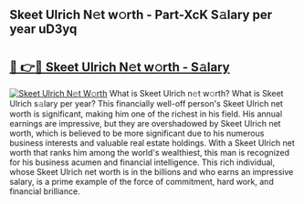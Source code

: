 ## Skeet Ulrich N𝚎t w𝚘rth - Part-XcK S𝚊lary per year uD3yq

# <h2><a href="http://gc0mqw.nevu.top/?p=Skeet+Ulrich">🔗 👉🔴 Skeet Ulrich N𝚎t w𝚘rth - S𝚊lary</a></h2>

[![Skeet Ulrich N𝚎t W𝚘rth](https://i.imgur.com/Oavwk0R.jpeg)](http://gc0mqw.nevu.top/?p=Skeet+Ulrich)
What is Skeet Ulrich n𝚎t w𝚘rth? What is Skeet Ulrich s𝚊lary per year?
This financially well-off person's Skeet Ulrich net worth is significant, making him one of the richest in his field. His annual earnings are impressive, but they are overshadowed by Skeet Ulrich net worth, which is believed to be more significant due to his numerous business interests and valuable real estate holdings. With a Skeet Ulrich net worth that ranks him among the world's wealthiest, this man is recognized for his business acumen and financial intelligence. This rich individual, whose Skeet Ulrich net worth is in the billions and who earns an impressive salary, is a prime example of the force of commitment, hard work, and financial brilliance.
